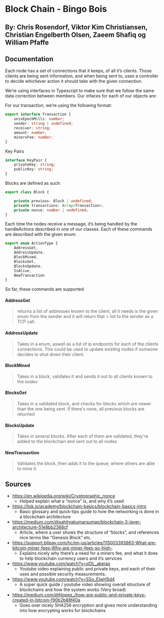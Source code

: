# Block Chain - Bingo Bois 
## By: Chris Rosendorf, Viktor Kim Christiansen, Christian Engelberth Olsen, Zaeem Shafiq og William Pfaffe

## Documentation
Each node has a set of connections that it keeps, of all it’s clients. Those clients are being sent information, and when being sent to, uses a controller to decide whichever action it should take with the given connection. 

We’re using interfaces in Typescript to make sure that we follow the same data correction between members. Our infaces for each of our objects are:

For our transaction, we’re using the following format:
```typescript
export interface Transaction {
    unixEpochMilli: number;
    sender: string | undefined;
    receiver: string;
    amount: number;
    minersFee: number;
}
```

Key Pairs
```typescript
interface KeyPair {
    privateKey: string;
    publicKey: string;
}
```

Blocks are defined as such:
```typescript
export class Block {

    private previous: Block | undefined;
    private transactions: Array<Transaction>;
    private nonce: number | undefined;
}
```

Each time the nodes receive a message, it’s being handled by the handleActions described in one of our classes. Each of these commands are described with the given enum:
```typescript
export enum ActionType {
    AddressGet,
    AddressUpdate,
    BlockMined,
    BlocksGet,
    BlocksUpdate,
    IsAlive,
    NewTransaction
}
```

So far, these commands are supported


#### AddressGet
> returns a list of addresses known to the client, all it needs is the given enum from the sender and it will return that > list to the sender as a TCP call.

#### AddressUpdate
> Takes in a enum, aswell as a list of ip endpoints for each of the clients connections. This could be used to update existing nodes if someone decides to shut down their client.

#### BlockMined
> Takes in a block, validates it and sends it out to all clients known to the nodes

#### BlocksGet
> Takes in a validated block, and checks for blocks which are newer than the one being sent. If there's none, all previous blocks are returned

#### BlocksUpdate
> Takes in several blocks. After each of them are validated, they're added to the blockchain and sent out to all nodes

#### NewTransaction
> Validates the block, then adds it to the queue, where others are able to mine it.

## Sources

- https://en.wikipedia.org/wiki/Cryptographic_nonce
    - Helped explain what a “nonce” is, and why it’s used
- https://lisk.io/academy/blockchain-basics/blockchain-basics-intro
    - Basic glossary and quick-tips guide to how the networking is done in a blockchain architecture
- https://medium.com/@sahityakumarsuman/blockchain-3-layer-architecture-51e8bb2388cf
    - Article, where a user shows the structure of “blocks”, and references nice terms like “Genesis Block” etc.
- https://support.bitpay.com/hc/en-us/articles/115003393863-What-are-bitcoin-miner-fees-Why-are-miner-fees-so-high-
    - Explains nicely why there’s a need for a miners fee, and what it does to help blockchain currency users and it’s services
- https://www.youtube.com/watch?v=xIDL_akeras
    - Youtube video explaining public and private keys, and each of their uses and possible security measurements.
- https://www.youtube.com/watch?v=SSo_EIwHSd4
    - A super quick guide /  youtube video showing overall structure of blockchains and how the system works (Very broad)
- https://medium.com/@hlopez_/how-are-public-and-private-keys-created-in-bitcoin-f90b2b88f40a
    - Goes over nicely SHA256 encryption and gives more understanding into how encrypting works for blockchains
